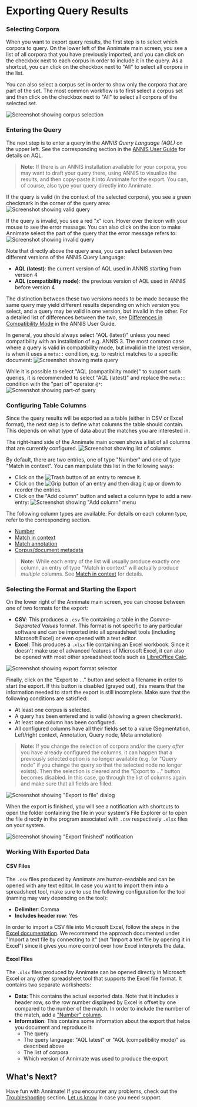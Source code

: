 # Exporting Query Results

### Selecting Corpora

When you want to export query results, the first step is to select which corpora to query. On the lower left of the Annimate main screen, you see a list of all corpora that you have previously imported, and you can click on the checkbox next to each corpus in order to include it in the query. As a shortcut, you can click on the checkbox next to "All" to select all corpora in the list.

You can also select a corpus set in order to show only the corpora that are part of the set. The most common workflow is to first select a corpus set and then click on the checkbox next to "All" to select all corpora of the selected set.

![Screenshot showing corpus selection](img/export-select-corpora.png)

### Entering the Query

The next step is to enter a query in the _ANNIS Query Language (AQL)_ on the upper left. See the corresponding section in the [ANNIS User Guide](https://korpling.github.io/ANNIS/4.0/user-guide/aql/index.html) for details on AQL.

> **Note:** If there is an ANNIS installation available for your corpora, you may want to draft your query there, using ANNIS to visualize the results, and then copy-paste it into Annimate for the export. You can, of course, also type your query directly into Annimate.

If the query is valid (in the context of the selected corpora), you see a green checkmark in the corner of the query area:
![Screenshot showing valid query](img/export-query-valid.png)

If the query is invalid, you see a red "x" icon. Hover over the icon with your mouse to see the error message. You can also click on the icon to make Annimate select the part of the query that the error message refers to:
![Screenshot showing invalid query](img/export-query-invalid.png)

Note that directly above the query area, you can select between two different versions of the ANNIS Query Language:

- **AQL (latest)**: the current version of AQL used in ANNIS starting from version 4
- **AQL (compatibility mode)**: the previous version of AQL used in ANNIS before version 4

The distinction between these two versions needs to be made because the same query may yield different results depending on which version you select, and a query may be valid in one version, but invalid in the other. For a detailed list of differences between the two, see [Differences in Compatibility Mode](https://korpling.github.io/ANNIS/4.0/user-guide/aql/compatibility-mode.html) in the ANNIS User Guide.

In general, you should always select "AQL (latest)" unless you need compatibility with an installation of e.g. ANNIS 3. The most common case where a query is valid in compatibility mode, but invalid in the latest version, is when it uses a `meta::` condition, e.g. to restrict matches to a specific document:
![Screenshot showing meta query](img/export-query-meta.png)

While it is possible to select "AQL (compatibility mode)" to support such queries, it is recommended to select "AQL (latest)" and replace the `meta::` condition with the "part of" operator `@*`:
![Screenshot showing part-of query](img/export-query-partof.png)

### Configuring Table Columns

Since the query results will be exported as a table (either in CSV or Excel format), the next step is to define what columns the table should contain. This depends on what type of data about the matches you are interested in.

The right-hand side of the Annimate main screen shows a list of all columns that are currently configured.
![Screenshot showing list of columns](img/export-columns.png)

By default, there are two entries, one of type "Number" and one of type "Match in context". You can manipulate this list in the following ways:

- Click on the ![Trash](img/trash-2.svg) button of an entry to remove it.
- Click on the ![Grip](img/grip-vertical.svg) button of an entry and then drag it up or down to reorder the entries.
- Click on the "Add column" button and select a column type to add a new entry:
  ![Screenshot showing "Add column" menu](img/export-add-column.png)

The following column types are available. For details on each column type, refer to the corresponding section.

- [Number](columns/number.md)
- [Match in context](columns/match-in-context.md)
- [Match annotation](columns/match-annotation.md)
- [Corpus/document metadata](columns/metadata.md)

> **Note:** While each entry of the list will usually produce exactly one column, an entry of type "Match in context" will actually produce _multiple_ columns. See [Match in context](columns/match-in-context.md) for details.

### Selecting the Format and Starting the Export

On the lower right of the Annimate main screen, you can choose between one of two formats for the export:

- **CSV**: This produces a `.csv` file containing a table in the _Comma-Separated Values_ format. This format is not specific to any particular software and can be imported into all spreadsheet tools (including Microsoft Excel) or even opened with a text editor.
- **Excel**: This produces a `.xlsx` file containing an Excel workbook. Since it doesn't make use of advanced features of Microsoft Excel, it can also be opened with most other spreadsheet tools such as [LibreOffice Calc](https://www.libreoffice.org/discover/calc/).

![Screenshot showing export format selector](img/export-format.png)

Finally, click on the "Export to ..." button and select a filename in order to start the export. If this button is disabled (grayed out), this means that the information needed to start the export is still incomplete. Make sure that the following conditions are satisfied:

- At least one corpus is selected.
- A query has been entered and is valid (showing a green checkmark).
- At least one column has been configured.
- All configured columns have all their fields set to a value (Segmentation, Left/right context, Annotation, Query node, Meta annotation)

> **Note:** If you change the selection of corpora and/or the query _after_ you have already configured the columns, it can happen that a previously selected option is no longer available (e.g. for "Query node" if you change the query so that the selected node no longer exists). Then the selection is cleared and the "Export to ..." button becomes disabled. In this case, go through the list of columns again and make sure that all fields are filled.

![Screenshot showing "Export to file" dialog](img/export-run.png)

When the export is finished, you will see a notification with shortcuts to open the folder containing the file in your system's File Explorer or to open the file directly in the program associated with `.csv` respectively `.xlsx` files on your system.

![Screenshot showing "Export finished" notification](img/export-finished.png)

### Working With Exported Data

#### CSV Files

The `.csv` files produced by Annimate are human-readable and can be opened with any text editor. In case you want to import them into a spreadsheet tool, make sure to use the following configuration for the tool (naming may vary depending on the tool):

- **Delimiter**: Comma
- **Includes header row**: Yes

In order to import a CSV file into Microsoft Excel, follow the steps in the [Excel documentation](https://support.microsoft.com/en-us/office/import-or-export-text-txt-or-csv-files-5250ac4c-663c-47ce-937b-339e391393ba). We recommend the approach documented under "Import a text file by connecting to it" (not "Import a text file by opening it in Excel") since it gives you more control over how Excel interprets the data.

#### Excel Files

The `.xlsx` files produced by Annimate can be opened directly in Microsoft Excel or any other spreadsheet tool that supports the Excel file format. It contains two separate worksheets:

- **Data**: This contains the actual exported data. Note that it includes a header row, so the row number displayed by Excel is offset by one compared to the number of the match. In order to include the number of the match, add a ["Number" column](columns/number.md).
- **Information**: This contains some information about the export that helps you document and reproduce it:
  - The query
  - The query language: "AQL latest" or "AQL (compatibility mode)" as described above
  - The list of corpora
  - Which version of Annimate was used to produce the export

## What's Next?

Have fun with Annimate! If you encounter any problems, check out the [Troubleshooting](troubleshooting.md) section. [Let us know](https://github.com/matthias-stemmler/annimate/issues/new/choose) in case you need support.
